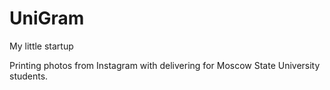 # UniGram
My little startup

Printing photos from Instagram with delivering for Moscow State University students.
